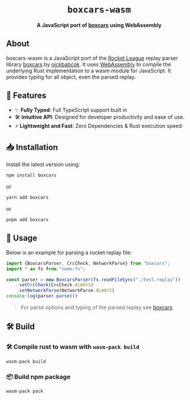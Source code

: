 <div align="center">

  <h1><code>boxcars-wasm</code></h1>

<strong>A JavaScript port of <a href="https://github.com/nickbabcock/boxcars">boxcars</a> using WebAssembly</strong>
</div>

## About

boxcars-wasm is a JavaScript port of the [Rocket League](http://www.rocketleaguegame.com/) replay parser library [boxcars](https://github.com/nickbabcock/boxcars) by [nickbabcok](https://github.com/nickbabcock).
It uses [WebAssembly](https://github.com/rustwasm/wasm-pack) to compile the underlying Rust implementation to a wasm module for JavaScript. It provides typing for all object, even the parsed replay.

## 🚀 Features

- ✨ **Fully Typed**: Full TypeScript support built in
- 🛠️ **Intuitive API**: Designed for developer productivity and ease of use.
- ⚡  **Lightweight and Fast**: Zero Dependencies & Rust execution speed

## 📥 Installation

Install the latest version using:

```bash
npm install boxcars
```

or

```bash
yarn add boxcars
```

or

```bash
pnpm add boxcars
```

## 📝 Usage
Below is an example for parsing a rocket replay file:

```typescript
import {BoxcarsParser, CrcCheck, NetworkParse} from "boxcars";
import * as fs from "node:fs";

const parser = new BoxcarsParser(fs.readFileSync("./test.replay"))
    .setCrcCheck(CrcCheck.ALWAYS)
    .setNetworkParse(NetworkParse.ALWAYS)
console.log(parser.parse())
```

> For parse options and typing of the parsed replay see [boxcars](https://github.com/nickbabcock/boxcars)

## 🛠 Build

### 🛠 Compile rust to wasm with `wasm-pack build`

```
wasm-pack build
```

### 📦 Build npm package

```
wasm-pack pack
```